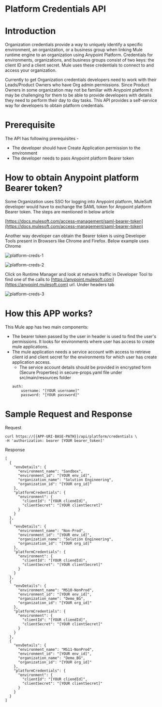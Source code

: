 # Platform Credentials API

# Introduction

Organization credentials provide a way to uniquely identify a specific environment, an organization, or a business group when linking Mule runtime engine to an organization using Anypoint Platform. Credentials for environments, organizations, and business groups consist of two keys: the client ID and a client secret. Mule uses these credentials to connect to and access your organization.

Currently to get Organization credentials developers need to work with their Leads/Product Owners who have Org admin permissions. Since Product Owners in some organization may not be familiar with Anypoint platform it may be challenging for them to be able to provide developers with details they need to perform their day to day tasks. This API provides a self-service way for developers to obtain platform credentials.

# Prerequisite

The API has following prerequisites - 

- The developer should have Create Application permission to the environment
- The developer needs to pass Anypoint platform Bearer token

# How to obtain Anypoint platform Bearer token?

Some Organization uses SSO for logging into Anypoint platform, MuleSoft developer would have to exchange the SAML token for
Anypoint platform Bearer token. The steps are mentioned in below article 

[https://docs.mulesoft.com/access-management/saml-bearer-token](https://docs.mulesoft.com/access-management/saml-bearer-token)

Another way developer can obtain the Bearer token is using Developer Tools present in Browsers like Chrome and Firefox.
Below example uses Chrome 

![platform-creds-1](https://user-images.githubusercontent.com/44620039/190283066-2da17547-7aa6-4281-a99e-6290b354d7bd.png)

![platform-creds-2](https://user-images.githubusercontent.com/44620039/190283075-8f4bf0b4-cfa4-4e80-8155-e4a9dbd96d35.png)

Click on Runtime Manager and look at network traffic in Developer Tool to find one of the calls to [https://anypoint.mulesoft.com](https://anypoint.mulesoft.com) url. Under headers tab 

![platform-creds-3](https://user-images.githubusercontent.com/44620039/190283099-9cbd87f8-5227-4aae-9e33-d3af61246a7b.png)

# How this APP works?

This Mule app has two main components:
- The bearer token passed by the user in header is used to find the user's permissions. It looks for environments where user has access to create mule applications.
- The mule application needs a service account with access to retrieve client id and client secret for the environments for which user has create application access.
    - The service account details should be provided in encrypted form (Secure Properties) in secure-props.yaml file under src/main/resources folder
    ```
    auth:
        username: "[YOUR username]"
        password: "[YOUR password]"
    ```


# Sample Request and Response

Request

```
curl https://{{APP-URI-BASE-PATH}}/api/platform/credentials \
-H 'authorization: bearer [YOUR bearer_token]'
```

Response

```
[
  {
    "envDetails": {
      "environment_name": "Sandbox",
      "environment_id": "[YOUR env_id]",
      "organization_name": "Solution Engineering",
      "organization_id": "[YOUR org_id]"
    },
    "platformCredentials": {
      "environment": {
        "clientId": "[YOUR cliendId]",
        "clientSecret": "[YOUR clientSecret]"
      }
    }
  },
  {
    "envDetails": {
      "environment_name": "Non-Prod",
      "environment_id": "[YOUR env_id]",
      "organization_name": "Solution Engineering",
      "organization_id": "[YOUR org_id]"
    },
    "platformCredentials": {
      "environment": {
        "clientId": "[YOUR cliendId]",
        "clientSecret": "[YOUR clientSecret]"
      }
    }
  },
  {
    "envDetails": {
      "environment_name": "MS10-NonProd",
      "environment_id": "[YOUR env_id]",
      "organization_name": "Demo_BG",
      "organization_id": "[YOUR org_id]"
    },
    "platformCredentials": {
      "environment": {
        "clientId": "[YOUR cliendId]",
        "clientSecret": "[YOUR clientSecret]"
      }
    }
  },
  {
    "envDetails": {
      "environment_name": "MS11-NonProd",
      "environment_id": "[YOUR env_id]",
      "organization_name": "Demo_BG",
      "organization_id": "[YOUR org_id]"
    },
    "platformCredentials": {
      "environment": {
        "clientId": "[YOUR cliendId]",
        "clientSecret": "[YOUR clientSecret]"
      }
    }
  }
]
```
